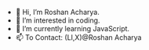 - 👋 Hi, I’m Roshan Acharya.
- 👀 I’m interested in coding.
- 🌱 I’m currently learning JavaScript.
- 📫 To Contact: (LI,X)@Roshan Acharya 

<!---
Code-Roshan/Code-Roshan is a ✨ special ✨ repository because its `README.md` (this file) appears on your GitHub profile.
You can click the Preview link to take a look at your changes.
--->
